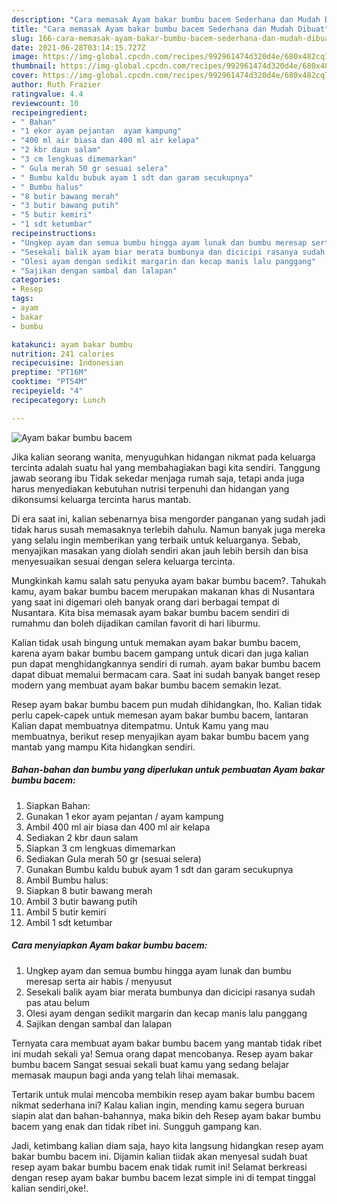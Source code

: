 ```yaml
---
description: "Cara memasak Ayam bakar bumbu bacem Sederhana dan Mudah Dibuat"
title: "Cara memasak Ayam bakar bumbu bacem Sederhana dan Mudah Dibuat"
slug: 166-cara-memasak-ayam-bakar-bumbu-bacem-sederhana-dan-mudah-dibuat
date: 2021-06-28T03:14:15.727Z
image: https://img-global.cpcdn.com/recipes/992961474d320d4e/680x482cq70/ayam-bakar-bumbu-bacem-foto-resep-utama.jpg
thumbnail: https://img-global.cpcdn.com/recipes/992961474d320d4e/680x482cq70/ayam-bakar-bumbu-bacem-foto-resep-utama.jpg
cover: https://img-global.cpcdn.com/recipes/992961474d320d4e/680x482cq70/ayam-bakar-bumbu-bacem-foto-resep-utama.jpg
author: Ruth Frazier
ratingvalue: 4.4
reviewcount: 10
recipeingredient:
- " Bahan"
- "1 ekor ayam pejantan  ayam kampung"
- "400 ml air biasa dan 400 ml air kelapa"
- "2 kbr daun salam"
- "3 cm lengkuas dimemarkan"
- " Gula merah 50 gr sesuai selera"
- " Bumbu kaldu bubuk ayam 1 sdt dan garam secukupnya"
- " Bumbu halus"
- "8 butir bawang merah"
- "3 butir bawang putih"
- "5 butir kemiri"
- "1 sdt ketumbar"
recipeinstructions:
- "Ungkep ayam dan semua bumbu hingga ayam lunak dan bumbu meresap serta air habis / menyusut"
- "Sesekali balik ayam biar merata bumbunya dan dicicipi rasanya sudah pas atau belum"
- "Olesi ayam dengan sedikit margarin dan kecap manis lalu panggang"
- "Sajikan dengan sambal dan lalapan"
categories:
- Resep
tags:
- ayam
- bakar
- bumbu

katakunci: ayam bakar bumbu 
nutrition: 241 calories
recipecuisine: Indonesian
preptime: "PT16M"
cooktime: "PT54M"
recipeyield: "4"
recipecategory: Lunch

---
```



![Ayam bakar bumbu bacem](https://img-global.cpcdn.com/recipes/992961474d320d4e/680x482cq70/ayam-bakar-bumbu-bacem-foto-resep-utama.jpg)

Jika kalian seorang wanita, menyuguhkan hidangan nikmat pada keluarga tercinta adalah suatu hal yang membahagiakan bagi kita sendiri. Tanggung jawab seorang ibu Tidak sekedar menjaga rumah saja, tetapi anda juga harus menyediakan kebutuhan nutrisi terpenuhi dan hidangan yang dikonsumsi keluarga tercinta harus mantab.

Di era  saat ini, kalian sebenarnya bisa mengorder panganan yang sudah jadi tidak harus susah memasaknya terlebih dahulu. Namun banyak juga mereka yang selalu ingin memberikan yang terbaik untuk keluarganya. Sebab, menyajikan masakan yang diolah sendiri akan jauh lebih bersih dan bisa menyesuaikan sesuai dengan selera keluarga tercinta. 



Mungkinkah kamu salah satu penyuka ayam bakar bumbu bacem?. Tahukah kamu, ayam bakar bumbu bacem merupakan makanan khas di Nusantara yang saat ini digemari oleh banyak orang dari berbagai tempat di Nusantara. Kita bisa memasak ayam bakar bumbu bacem sendiri di rumahmu dan boleh dijadikan camilan favorit di hari liburmu.

Kalian tidak usah bingung untuk memakan ayam bakar bumbu bacem, karena ayam bakar bumbu bacem gampang untuk dicari dan juga kalian pun dapat menghidangkannya sendiri di rumah. ayam bakar bumbu bacem dapat dibuat memalui bermacam cara. Saat ini sudah banyak banget resep modern yang membuat ayam bakar bumbu bacem semakin lezat.

Resep ayam bakar bumbu bacem pun mudah dihidangkan, lho. Kalian tidak perlu capek-capek untuk memesan ayam bakar bumbu bacem, lantaran Kalian dapat membuatnya ditempatmu. Untuk Kamu yang mau membuatnya, berikut resep menyajikan ayam bakar bumbu bacem yang mantab yang mampu Kita hidangkan sendiri.

<!--inarticleads1-->

##### Bahan-bahan dan bumbu yang diperlukan untuk pembuatan Ayam bakar bumbu bacem:

1. Siapkan  Bahan:
1. Gunakan 1 ekor ayam pejantan / ayam kampung
1. Ambil 400 ml air biasa dan 400 ml air kelapa
1. Sediakan 2 kbr daun salam
1. Siapkan 3 cm lengkuas dimemarkan
1. Sediakan  Gula merah 50 gr (sesuai selera)
1. Gunakan  Bumbu kaldu bubuk ayam 1 sdt dan garam secukupnya
1. Ambil  Bumbu halus:
1. Siapkan 8 butir bawang merah
1. Ambil 3 butir bawang putih
1. Ambil 5 butir kemiri
1. Ambil 1 sdt ketumbar




<!--inarticleads2-->

##### Cara menyiapkan Ayam bakar bumbu bacem:

1. Ungkep ayam dan semua bumbu hingga ayam lunak dan bumbu meresap serta air habis / menyusut
1. Sesekali balik ayam biar merata bumbunya dan dicicipi rasanya sudah pas atau belum
1. Olesi ayam dengan sedikit margarin dan kecap manis lalu panggang
1. Sajikan dengan sambal dan lalapan




Ternyata cara membuat ayam bakar bumbu bacem yang mantab tidak ribet ini mudah sekali ya! Semua orang dapat mencobanya. Resep ayam bakar bumbu bacem Sangat sesuai sekali buat kamu yang sedang belajar memasak maupun bagi anda yang telah lihai memasak.

Tertarik untuk mulai mencoba membikin resep ayam bakar bumbu bacem nikmat sederhana ini? Kalau kalian ingin, mending kamu segera buruan siapin alat dan bahan-bahannya, maka bikin deh Resep ayam bakar bumbu bacem yang enak dan tidak ribet ini. Sungguh gampang kan. 

Jadi, ketimbang kalian diam saja, hayo kita langsung hidangkan resep ayam bakar bumbu bacem ini. Dijamin kalian tiidak akan menyesal sudah buat resep ayam bakar bumbu bacem enak tidak rumit ini! Selamat berkreasi dengan resep ayam bakar bumbu bacem lezat simple ini di tempat tinggal kalian sendiri,oke!.

